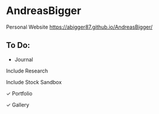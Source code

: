 # AndreasBigger
Personal Website
https://abigger87.github.io/AndreasBigger/

## To Do:


  * Journal

  Include Research

  Include Stock Sandbox

✓ Portfolio

✓ Gallery
